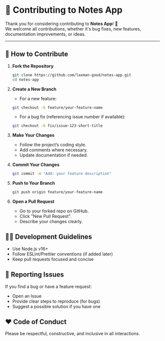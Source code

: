 # 🤝 Contributing to Notes App

Thank you for considering contributing to **Notes App**! 🎉  
We welcome all contributions, whether it's bug fixes, new features, documentation improvements, or ideas.

---

## 🚀 How to Contribute

1. **Fork the Repository**
   ```bash
   git clone https://github.com/laxman-goud/notes-app.git
   cd notes-app
   ```
2. **Create a New Branch**
   - For a new feature:
   ```bash
   git checkout -b feature/your-feature-name
   ```
   - For a bug fix (referencing issue number if available):
   ```bash
   git checkout -b fix/issue-123-short-title
   ```
   
3. **Make Your Changes**
   - Follow the project’s coding style.
   - Add comments where necessary.
   - Update documentation if needed.

4. **Commit Your Changes**
   ```bash
   git commit -m "Add: your feature description"
   ```

5. **Push to Your Branch**
   ```bash
   git push origin feature/your-feature-name
   ```

6. **Open a Pull Request**
   - Go to your forked repo on GitHub.
   - Click "New Pull Request".
   - Describe your changes clearly.

## 🧑‍💻 Development Guidelines
- Use Node.js v16+
- Follow ESLint/Prettier conventions (if added later)
- Keep pull requests focused and concise

## 🐛 Reporting Issues
If you find a bug or have a feature request:
- Open an Issue
- Provide clear steps to reproduce (for bugs)
- Suggest a possible solution if you have one

## ❤️ Code of Conduct
Please be respectful, constructive, and inclusive in all interactions.
